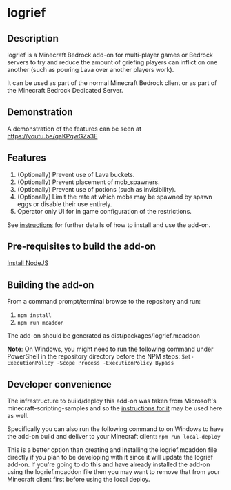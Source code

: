 # logrief

## Description

logrief is a Minecraft Bedrock add-on for multi-player games or Bedrock servers to try and reduce the amount of griefing players can inflict on one another (such as pouring Lava over another players work).

It can be used as part of the normal Minecraft Bedrock client or as part of the Minecraft Bedrock Dedicated Server.

## Demonstration

A demonstration of the features can be seen at https://youtu.be/qaKPgwGZa3E

## Features

1. (Optionally) Prevent use of Lava buckets.
2. (Optionally) Prevent placement of mob_spawners.
3. (Optionally) Prevent use of potions (such as invisibility).
4. (Optionally) Limit the rate at which mobs may be spawned by spawn eggs or disable their use entirely.
5. Operator only UI for in game configuration of the restrictions.

See [instructions](docs/Instructions.md) for further details of how to install and use the add-on.

## Pre-requisites to build the add-on

[Install NodeJS](https://nodejs.org/en)

## Building the add-on

From a command prompt/terminal browse to the repository and run:

1. `npm install`
2. `npm run mcaddon`

The add-on should be generated as dist/packages/logrief.mcaddon

**Note**: On Windows, you might need to run the following command under PowerShell in the repository directory before the NPM steps:
`Set-ExecutionPolicy -Scope Process -ExecutionPolicy Bypass`

## Developer convenience

The infrastructure to build/deploy this add-on was taken from Microsoft's minecraft-scripting-samples and so the [instructions for it](https://github.com/microsoft/minecraft-scripting-samples/blob/main/ts-starter/README.md) may be used here as well.

Specifically you can also run the following command to on Windows to have the add-on build and deliver to your Minecraft client:
`npm run local-deploy`

This is a better option than creating and installing the logrief.mcaddon file directly if you plan to be developing with it since it will update the logrief add-on. If you're going to do this and have already installed the add-on using the logrief.mcaddon file then you may want to remove that from your Minecraft client first before using the local deploy.
